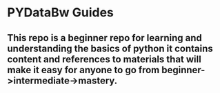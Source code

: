 # PYDataBw Guides
## This repo is a beginner repo for learning and understanding the basics of python it contains content and references to materials that will make it easy for anyone to go from beginner->intermediate->mastery.
